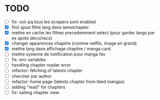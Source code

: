 # TODO

- [ ] fix: voir pq tous les scrapers sont enabled
- [x] finir ajout filtre lang dans latestchapter
- [x] mettre en cache les filtres precedemment select (pour garder langs par ex après déco/reco)
- [x] changer apparences chapitre (comme netflix, image en grand)
- [x] mettre lang dans affichage chapitre / manga card
- [ ] mettre systeme de notification pour manga fav
- [ ] fix: env variables
- [ ] handling chapter reader error
- [ ] refactor: fetching of latests chapter
- [ ] chercher par author
- [ ] refactor: home page (latests chapter from liked mangas)
- [ ] adding "read" for chapters
- [ ] fix: sailmg chapter view
